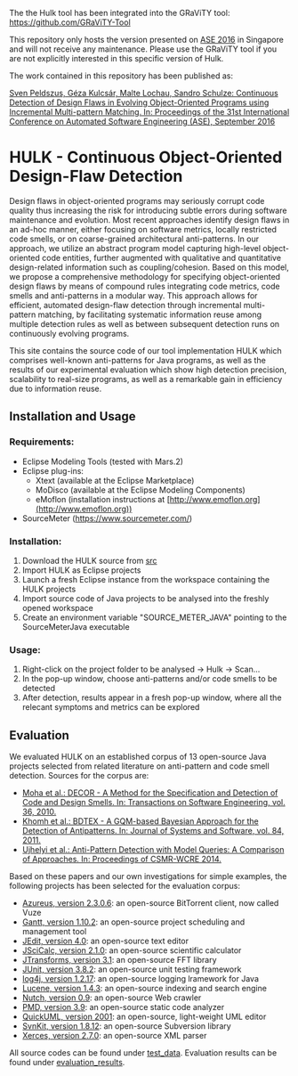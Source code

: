 The the Hulk tool has been integrated into the GRaViTY tool: https://github.com/GRaViTY-Tool

This repository only hosts the version presented on [ASE 2016](http://ase-conferences.org/ase/past/ase2016/ase2016.org/home-2.html) in Singapore and will not receive any maintenance.
Please use the GRaViTY tool if you are not explicitly interested in this specific version of Hulk.

The work contained in this repository has been published as:

[Sven Peldszus, Géza Kulcsár, Malte Lochau, Sandro Schulze: Continuous Detection of Design Flaws in Evolving Object-Oriented Programs using Incremental Multi-pattern Matching. In: Proceedings of the 31st International Conference on Automated Software Engineering (ASE), September 2016](https://doi.org/10.1145/2970276.2970338)

# HULK - Continuous Object-Oriented Design-Flaw Detection

Design flaws in object-oriented programs may seriously corrupt code 
quality thus increasing the risk for introducing subtle errors 
during software maintenance and evolution. 
Most recent approaches identify design flaws in an ad-hoc manner, either focusing on 
software metrics, locally restricted code smells, or on coarse-grained 
architectural anti-patterns.
In our approach, we utilize an abstract program model capturing high-level
object-oriented code entities, further augmented with qualitative and 
quantitative design-related information such as coupling/cohesion.
Based on this model, we propose a comprehensive methodology for specifying 
object-oriented design flaws by means 
of compound rules integrating code metrics, 
code smells and anti-patterns in a modular way. 
This approach allows for efficient, automated design-flaw detection through 
incremental multi-pattern matching, by facilitating
systematic information reuse among multiple detection rules 
as well as between subsequent detection runs on continuously evolving programs.

This site contains the source code of our tool implementation HULK which comprises well-known anti-patterns for Java programs, as well as the results of our experimental evaluation which show high detection precision, 
scalability to real-size programs, 
as well as a remarkable gain in efficiency due to information reuse.

## Installation and Usage

### Requirements:

- Eclipse Modeling Tools (tested with Mars.2)
- Eclipse plug-ins:
  * Xtext (available at the Eclipse Marketplace)
  * MoDisco (available at the Eclipse Modeling Components)
  * eMoflon (installation instructions at [http://www.emoflon.org](http://www.emoflon.org))
- SourceMeter (https://www.sourcemeter.com/)
  

### Installation:

1. Download the HULK source from [src](https://github.com/Echtzeitsysteme/hulk-ase-2016/tree/master/src)
2. Import HULK as Eclipse projects
3. Launch a fresh Eclipse instance from the workspace containing the HULK projects
4. Import source code of Java projects to be analysed into the freshly opened workspace
5. Create an environment variable "SOURCE_METER_JAVA" pointing to the SourceMeterJava executable

### Usage:

1. Right-click on the project folder to be analysed -> Hulk -> Scan...
2. In the pop-up window, choose anti-patterns and/or code smells to be detected
3. After detection, results appear in a fresh pop-up window, where all the relecant symptoms and metrics can be explored

## Evaluation

We evaluated HULK on an established corpus of 13 open-source Java projects selected from related literature on anti-pattern and code smell detection. Sources for the corpus are:

- [Moha et al.: DECOR - A Method for the Specification and Detection of Code and Design Smells. In: Transactions on Software Engineering, vol. 36, 2010.](http://www.irisa.fr/triskell/publis/2009/Moha09d.pdf)
- [Khomh et al.: BDTEX - A GQM-based Bayesian Approach for the Detection of Antipatterns. In: Journal of Systems and Software, vol. 84, 2011.](http://dl.acm.org/citation.cfm?id=1942375)
- [Ujhelyi et al.: Anti-Pattern Detection with Model Queries: A Comparison of Approaches. In: Proceedings of CSMR-WCRE 2014.](http://publicatio.bibl.u-szeged.hu/4761/1/2498771.pdf)

Based on these papers and our own investigations for simple examples, the following projects has been selected for the evaluation corpus:

- [Azureus, version 2.3.0.6](http://dev.vuze.com/): an open-source BitTorrent client, now called Vuze
- [Gantt, version 1.10.2](https://sourceforge.net/projects/ganttproject/files%2FOldFiles/): an open-source project scheduling and management tool
- [JEdit, version 4.0](https://sourceforge.net/projects/jedit/files/jedit/4.0/): an open-source text editor
- [JSciCalc, version 2.1.0](https://sourceforge.net/projects/jscicalc/files/jscicalc/): an open-source scientific calculator
- [JTransforms, version 3.1](https://sites.google.com/site/piotrwendykier/software/jtransforms): an open-source FFT library
- [JUnit, version 3.8.2](http://repo1.maven.org/maven2/junit/junit/3.8.2/): an open-source unit testing framework
- [log4j, version 1.2.17](https://logging.apache.org/log4j/1.2/source-repository.html): an open-source logging lramework for Java
- [Lucene, version 1.4.3](http://archive.apache.org/dist/lucene/java/): an open-source indexing and search engine
- [Nutch, version 0.9](http://archive.apache.org/dist/nutch/): an open-source Web crawler
- [PMD, version 3.9](https://sourceforge.net/projects/pmd/files/pmd/3.9/): an open-source static code analyzer
- [QuickUML, version 2001](https://sourceforge.net/projects/quj/files/): an open-source, light-weight UML editor
- [SvnKit, version 1.8.12](http://svnkit.com/download.php): an open-source Subversion library
- [Xerces, version 2.7.0](http://archive.apache.org/dist/xml/xerces-j/): an open-source XML parser

All source codes can be found under [test_data](https://github.com/Echtzeitsysteme/hulk-ase-2016/tree/master/test_data). Evaluation results can be found under [evaluation_results](https://github.com/Echtzeitsysteme/hulk-ase-2016/tree/master/evaluation_results).
